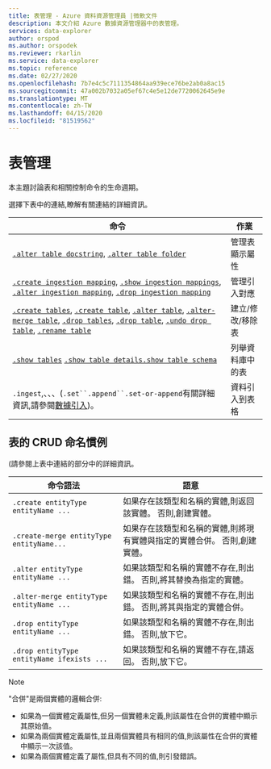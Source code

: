 ```yaml
---
title: 表管理 - Azure 資料資源管理員 |微軟文件
description: 本文介紹 Azure 數據資源管理器中的表管理。
services: data-explorer
author: orspod
ms.author: orspodek
ms.reviewer: rkarlin
ms.service: data-explorer
ms.topic: reference
ms.date: 02/27/2020
ms.openlocfilehash: 7b7e4c5c7111354864aa939ece76be2ab0a8ac15
ms.sourcegitcommit: 47a002b7032a05ef67c4e5e12de7720062645e9e
ms.translationtype: MT
ms.contentlocale: zh-TW
ms.lasthandoff: 04/15/2020
ms.locfileid: "81519562"
---
```

# <a name="tables-management"></a>表管理

本主題討論表和相關控制命令的生命週期。

選擇下表中的連結,瞭解有關連結的詳細資訊。

| 命令                                                                                                                 | 作業                       |
|--------------------------------------------------------------------------------------------------------------------------|---------------------------------|
| [`.alter table docstring`](alter-table-docstring-command.md), [`.alter table folder`](alter-table-folder-command.md)                                                                                                                                                                                                   | 管理表顯示屬性 |
| [`.create ingestion mapping`](create-ingestion-mapping-command.md), [`.show ingestion mappings`](show-ingestion-mapping-command.md), [`.alter ingestion mapping`](alter-ingestion-mapping-command.md), [`.drop ingestion mapping`](drop-ingestion-mapping-command.md)                                                                    | 管理引入對應        |
| [`.create tables`](create-tables-command.md), [`.create table`](create-table-command.md), [`.alter table`](alter-table-command.md), [`.alter-merge table`](alter-table-command.md), [`.drop tables`](drop-table-command.md), [`.drop table`](drop-table-command.md), [`.undo drop table`](undo-drop-table-command.md), [`.rename table`](rename-table-command.md) | 建立/修改/移除表       |
| [`.show tables`](show-tables-command.md) [`.show table details`](show-table-details-command.md)[`.show table schema`](show-table-schema-command.md)                                                                                      | 列舉資料庫中的表  |
| `.ingest`,、、、(`.set``.append``.set-or-append`有關詳細資訊,請參閱[數據引入](./data-ingestion/index.md))。                                                                                                                                                                                      | 資料引入到表格     |

## <a name="crud-naming-conventions-for-tables"></a>表的 CRUD 命名慣例 
(請參閱上表中連結的部分中的詳細資訊。
 
| 命令語法                             | 語意                                                                                                             |
|--------------------------------------------|-----------------------------------------------------------------------------------------------------------------------|
| `.create entityType entityName ...`        | 如果存在該類型和名稱的實體,則返回該實體。 否則,創建實體。                          |
| `.create-merge entityType entityName...`   | 如果存在該類型和名稱的實體,則將現有實體與指定的實體合併。 否則,創建實體。 |
| `.alter entityType entityName ...`         | 如果該類型和名稱的實體不存在,則出錯。 否則,將其替換為指定的實體。            |
| `.alter-merge entityType entityName ...`   | 如果該類型和名稱的實體不存在,則出錯。 否則,將其與指定的實體合併。              |
| `.drop entityType entityName ...`          | 如果該類型和名稱的實體不存在,則出錯。 否則,放下它。                                         |
| `.drop entityType entityName ifexists ...` | 如果該類型和名稱的實體不存在,請返回。 否則,放下它。                                        |
 
> [!NOTE]
> "合併"是兩個實體的邏輯合併:
>
> * 如果為一個實體定義屬性,但另一個實體未定義,則該屬性在合併的實體中顯示其原始值。
> * 如果為兩個實體定義屬性,並且兩個實體具有相同的值,則該屬性在合併的實體中顯示一次該值。
> * 如果為兩個實體定義了屬性,但具有不同的值,則引發錯誤。